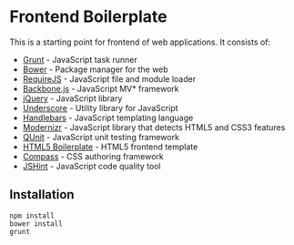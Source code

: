 Frontend Boilerplate
====================

This is a starting point for frontend of web applications. It consists of:

- [Grunt](http://gruntjs.com/) - JavaScript task runner
- [Bower](http://bower.io/) - Package manager for the web
- [RequireJS](http://requirejs.org/) - JavaScript file and module loader
- [Backbone.js](http://backbonejs.org/) - JavaScript MV* framework 
- [jQuery](http://jquery.com/) - JavaScript library
- [Underscore](http://underscorejs.org/) - Utility library for JavaScript
- [Handlebars](http://handlebarsjs.com/) - JavaScript templating language
- [Modernizr](http://modernizr.com/) - JavaScript library that detects HTML5 and CSS3 features
- [QUnit](http://qunitjs.com/) - JavaScript unit testing framework
- [HTML5 Boilerplate](http://html5boilerplate.com/) - HTML5 frontend template
- [Compass](http://compass-style.org/) - CSS authoring framework
- [JSHint](http://www.jshint.com/) - JavaScript code quality tool


Installation
------------

```
npm install
bower install
grunt
```